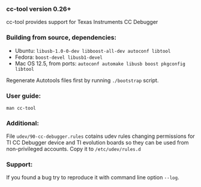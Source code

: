 ### cc-tool version 0.26+
cc-tool provides support for Texas Instruments CC Debugger

### Building from source, dependencies:
- Ubuntu: `libusb-1.0-0-dev libboost-all-dev autoconf libtool`
- Fedora: `boost-devel libusb1-devel`
- Mac OS 12.5, from ports: `autoconf automake libusb boost pkgconfig libtool`

Regenerate Autotools files first by running `./bootstrap` script.

### User guide:
`man cc-tool`

### Additional:
File `udev/90-cc-debugger.rules` cotains udev rules changing permissions 
for TI CC Debugger device and TI evolution boards so they can be used 
from non-privileged accounts. Copy it to `/etc/udev/rules.d`

### Support:
If you found a bug try to reproduce it with command line option `--log`.
